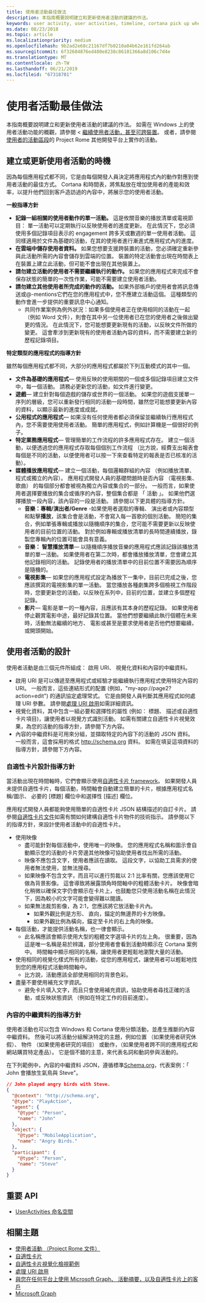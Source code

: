 ```yaml
---
title: 使用者活動最佳做法
description: 本指南概要說明建立和更新使用者活動的建議的作法。
keywords: user activity, user activities, timeline, cortana pick up where you left off, cortana pick up where i left off, project rome, 使用者活動, 時間軸, cortana 從先前離開的地方開始, cortana 接續未完成的部分, project rome
ms.date: 08/23/2018
ms.topic: article
ms.localizationpriority: medium
ms.openlocfilehash: 9b2ad2e68c21167df7b0210a04b62e161fd264ab
ms.sourcegitcommit: 6f32604876ed480e8238c86101366a8d106c7d4e
ms.translationtype: MT
ms.contentlocale: zh-TW
ms.lasthandoff: 06/21/2019
ms.locfileid: "67318701"
---
```

# <a name="user-activities-best-practices"></a>使用者活動最佳做法

本指南概要說明建立和更新使用者活動的建議的作法。 如需在 Windows 上的使用者活動功能的概觀，請參閱 <<c0> [ 繼續使用者活動，甚至可跨裝置](https://docs.microsoft.com/windows/uwp/launch-resume/useractivities)。 或者，請參閱[使用者的活動區段](https://docs.microsoft.com/windows/project-rome/user-activities/)的 Project Rome 其他開發平台上實作的活動。

## <a name="when-to-create-or-update-user-activities"></a>建立或更新使用者活動的時機

因為每個應用程式都不同，它是由每個開發人員決定將應用程式內的動作對應到使用者活動的最佳方式。 Cortana 和時間表，將焦點放在增加使用者的產能和效率，以提升他們回到客戶造訪過的內容中，將展示您的使用者活動。

**一般指導方針**

* **記錄一組相關的使用者動作的單一活動。** 這是攸關音樂的播放清單或電視節目： 單一活動可以定期執行以反映使用者的進度更新。 在此情況下，您必須使用多個記錄項目表示的 engagement 跨多天或數週的單一使用者活動。 這同樣適用於文件為基礎的活動，在其的使用者進行漸進式應用程式內的進度。
* **在雲端中儲存使用者資料。** 如果您想要支援跨裝置的活動，您必須確定重新參與此活動所需的內容會儲存到雲端的位置。 裝置的特定活動會出現在時間表上在裝置上建立此活動，但可能不會出現在其他裝置上。
* **請勿建立活動的使用者不需要繼續執行的動作。** 如果您的應用程式來完成不會保存狀態的簡單的一次性作業，可能不需要建立使用者活動。
* **請勿建立其他使用者所完成的動作的活動。** 如果外部帳戶的使用者會將訊息傳送或@-mentions它們在您的應用程式中，您不應建立活動這個。 這種類型的動作會進一步提供的重要訊息中心通知。
  * 共同作業案例為例外狀況：如果多個使用者正在使用相同的活動在一起 （例如 Word 文件），則會在其中另一位使用者已在您的使用者之後做出變更的情況。 在此情況下，您可能想要更新現有的活動，以反映文件所做的變更。 這會牽涉到更新現有的使用者活動內容的資料，而不需要建立新的歷程記錄項目。

**特定類型的應用程式的指導方針**

雖然每個應用程式都不同，大部分的應用程式都屬於下列互動模式的其中一個。
* **文件為基礎的應用程式**— 使用反映的使用期間的一個或多個記錄項目建立文件中，每一個活動。 請務必更新您的活動，如文件進行變更。
* **遊戲**— 建立針對每個遊戲的儲存或世界的一個活動。 如果您的遊戲支援單一序列的層級，您可以重新發行相同的活動一段時間，雖然您可能想要更新內容的資料，以顯示最新的進度或成就。
* **公用程式的應用程式**— 如果沒有任何使用者都必須保留並繼續執行應用程式內，您不需要使用使用者活動。 簡單的應用程式，例如計算機是一個很好的例子。
* **特定業務應用程式**— 管理簡單的工作流程的許多應用程式存在。 建立一個活動，以便透過您的應用程式存取每個個別工作流程 （比方說，經費支出報表會每個是不同的活動，以便使用者可以按一下來查看特定的報表是否已核准的活動）。
* **媒體播放應用程式**— 建立一個活動，每個邏輯群組的內容 （例如播放清單、 程式或獨立的內容）。 應用程式開發人員的基礎問題時是否內容 （電視影集、 歌曲） 的每個部分都會被視為獨立內容或集合的一部分。 一般而言，如果使用者選擇要播放的集合或循序的內容，整個集合都是 「 活動 」。 如果他們選擇播放一段內容，該內容的一段是活動。 請參閱以下更具體的指導方針。
  * **音樂：專輯/演出者/Genre** -如果使用者選取的專輯、 演出者或內容類型和點擊**播放**，該集合會是活動，不會寫入每一首歌的個別活動。 簡短的集合，例如單張專輯或播放以隨機順序的集合，您可能不需要更新以反映使用者的目前位置的活動。 對於例如專輯或播放清單的長時間連續播放，錄製您專輯內的位置可能會具有意義。
  * **音樂： 智慧播放清單**— 以隨機順序播放音樂的應用程式應該記錄該播放清單的單一活動。 如果使用者在第二次時，都會播放播放清單，您會建立其他記錄相同的活動。 記錄使用者的播放清單中的目前位置不需要因為順序是隨機的。
  * **電視影集**— 如果您的應用程式設定為播放下一集中，目前已完成之後，您應該撰寫的電視影集的單一活動。 當您播放各種劇集跨多個檢視工作階段時，您要更新您的活動，以反映在系列中，目前的位置，並建立多個歷程記錄。
  * **影片**— 電影是單一的一種內容，且應該有其本身的歷程記錄。 如果使用者停止觀賞電影中途，最好記錄其位置。 當他們想要繼續此執行個體在未來時，活動無法繼續的地方、 電影或甚至是要求使用者是否他們想要繼續，或開頭開始。

## <a name="user-activity-design"></a>使用者活動的設計

使用者活動是由三個元件所組成： 啟用 URI、 視覺化資料和內容的中繼資料。
* 啟用 URI 是可以傳遞至應用程式或經驗才能繼續執行應用程式使用特定內容的 URI。 一般而言，這些連結形式的配置 (例如，"my-app://page2?action=edit") 的通訊協定處理常式。 它是由開發人員判斷其應用程式如何處理 URI 參數。 請參閱[處理 URI 啟用](https://docs.microsoft.com/windows/uwp/launch-resume/handle-uri-activation)如需詳細資訊。
* 視覺化資料，其中包含一組必要和選擇性的屬性 (例如： 標題、 描述或自適性卡片項目)，讓使用者以視覺方式識別活動。 如需有關建立自適性卡片視覺效果，為您的活動的指導方針，請參閱下方內容。
* 內容的中繼資料是可用來分組，並擷取特定的內容下的活動的 JSON 資料。 一般而言，這會採用的格式 http://schema.org 資料。 如需在填妥這項資料的指導方針，請參閱下方內容。

### <a name="adaptive-card-design-guidelines"></a>自適性卡片設計指導方針

當活動出現在時間軸時，它們會顯示使用[自適性卡片 framework](https://docs.microsoft.com/adaptive-cards/)。 如果開發人員未提供自適性卡片，每個活動，時間軸會自動建立簡單的卡片，根據應用程式名稱/圖示、 必要的 [標題] 欄位中和選擇性 [描述] 欄位。 

應用程式開發人員都能夠使用簡單的自適性卡片 JSON 結構描述的自訂卡片。 請參閱[自適性卡片文件](https://docs.microsoft.com/adaptive-cards/authoring-cards/getting-started)如需有關如何建構自適性卡片物件的技術指示。 請參閱以下的指導方針，來設計使用者活動中的自適性卡片。
* 使用映像
  * 盡可能針對每個活動中，使用唯一的映像。 您的應用程式名稱和圖示會自動顯示您的活動的卡片旁邊其他映像可協助使用者找出所需的活動。
  * 映像不應包含文字，使用者應該在讀取。 這段文字，以協助工具需求的使用者無法使用，並無法搜尋。
  * 如果映像不包含文字，而且可以進行剪裁以 2:1 比率有關，您應該使用它做為背景影像。 這會導致將展露頭角時間軸中的粗體活動卡片。 映像會暗化稍微以確保文字仍會顯示在卡片上，也鼓勵您只使用活動名稱在此情況下，因為較小的文字可能會變得難以閱讀。
  * 如果無法裁剪影像，為 2:1，您應該將它放活動卡片內。  
    * 如果外觀比例是方形、 直向，錨定的無邊界的卡方映像。
    * 如果外觀比例為橫向，錨定至卡片的右上角的映像。
* 每個活動，才能提供活動名稱，也一律會顯示。
  * 此名稱應該會顯示使用大型的粗體文字選項卡片的左上角。 很重要，因為這是唯一名稱是易於辨識，部分使用者會看到活動時顯示在 Cortana 案例中。 時間軸中顯示相同的名稱，讓使用者更輕鬆地瀏覽大量的活動。
* 使用相同的視覺化樣式所有的活動，從您的應用程式，讓使用者可以輕鬆地找到您的應用程式活動時間軸中。
  * 比方說，活動應該全部使用相同的背景色彩。
* 盡量不要使用補充文字資訊。 
  * 避免卡片填入文字，而且只會使用補充資訊，協助使用者尋找正確的活動，或反映狀態資訊 （例如在特定工作的目前進度）。

### <a name="content-metadata-guidelines"></a>內容的中繼資料的指導方針

使用者活動也可以包含 Windows 和 Cortana 使用分類活動，並產生推斷的內容中繼資料。 然後可以將活動分組解決特定的主題，例如位置 （如果使用者研究休假）、 物件 （如果使用者研究的項目） 或動作，（如果使用者跨不同的應用程式和網站購買特定產品）。 它是個不錯的主意，來代表名詞和動詞參與活動的。 

在下列範例中，內容的中繼資料 JSON，遵循標準[Schema.org](https://schema.org/)，代表案例：「 John 會播放生氣鳥與 Steve"。

```json
// John played angry birds with Steve.
{
  "@context": "http://schema.org",
  "@type": "PlayAction",
  "agent": {
    "@type": "Person",
    "name": "John"
  },
  "object": {
    "@type": "MobileApplication",
    "name": "Angry Birds."
  },
  "participant": {
    "@type": "Person",
    "name": "Steve"
  }
}
```

## <a name="key-apis"></a>重要 API

* [UserActivities 命名空間](https://docs.microsoft.com/uwp/api/windows.applicationmodel.useractivities)

## <a name="related-topics"></a>相關主題

* [使用者活動 （Project Rome 文件）](https://docs.microsoft.com/windows/project-rome/user-activities/)
* [自適性卡片](https://docs.microsoft.com/adaptive-cards/)
* [自適性卡片視覺化檢視範例](https://adaptivecards.io/)
* [處理 URI 啟用](https://docs.microsoft.com/windows/uwp/launch-resume/handle-uri-activation)
* [與您在任何平台上使用 Microsoft Graph、 活動摘要，以及自適性卡片上的客戶](https://channel9.msdn.com/Events/Connect/2017/B111)
* [Microsoft Graph](https://developer.microsoft.com/graph)
